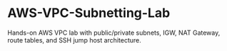# AWS-VPC-Subnetting-Lab
Hands-on AWS VPC lab with public/private subnets, IGW, NAT Gateway, route tables, and SSH jump host architecture.

